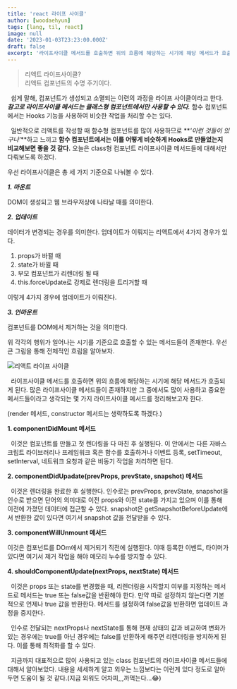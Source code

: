 ```yaml
---
title: 'react 라이프 사이클'
author: [woodaehyun]
tags: [lang, til, react]
image: null
date: '2023-01-03T23:23:00.000Z'
draft: false
excerpt: '라이프사이클 메서드를 호출하면 위의 흐름에 해당하는 시기에 해당 메서드가 호출되게 된다. 업데이트가 이뤄지는 경우는 리액트에서 네 가지가 있다. 마운트, 업데이트, 언마운트가 있다.'
---
```


> 리액트 라이프사이클?  
> 리액트 컴포넌트의 수명 주기이다.

&nbsp;&nbsp;쉽게 말해, 컴포넌트가 생성되고 소멸되는 이련의 과정을 라이프 사이클이라고 한다. _**참고로 라이프사이클 메서드는 클래스형 컴포넌트에서만 사용할 수 있다.**_ 함수 컴포넌트에서는 Hooks 기능을 사용하여 비슷한 작업을 처리할 수는 있다.

&nbsp;&nbsp;일반적으로 리액트를 작성할 때 함수형 컴포넌트를 많이 사용하므로 **_'이런 것들이 있구나'_**하고 느끼고 **함수 컴포넌트에서는 이를 어떻게 비슷하게 Hooks로 만들었는지 비교해보면 좋을 것 같다.** 오늘은 class형 컴포넌트 라이프사이클 메서드들에 대해서만 다뤄보도록 하겠다.

우선 라이프사이클은 총 세 가지 기준으로 나눠볼 수 있다.

_**1\. 마운트**_

DOM이 생성되고 웹 브라우저상에 나타날 때를 의미한다.

_**2\. 업데이트**_

데이터가 변경되는 경우를 의미한다. 업데이트가 이뤄지는 리액트에서 4가지 경우가 있다.

1.  props가 바뀔 때
2.  state가 바뀔 때
3.  부모 컴포넌트가 리렌더링 될 때
4.  this.forceUpdate로 강제로 렌더링을 트리거할 때

이렇게 4가지 경우에 업데이트가 이뤄진다.

_**3\. 언마운트**_

컴포넌트를 DOM에서 제거하는 것을 의미한다.

위 각각의 행위가 일어나는 시기를 기준으로 호출할 수 있는 메서드들이 존재한다. 우선 큰 그림을 통해 전체적인 흐림을 알아보자.

![리액트 라이프 사이클](https://img1.daumcdn.net/thumb/R1280x0/?scode=mtistory2&fname=https%3A%2F%2Fblog.kakaocdn.net%2Fdn%2FGAjfj%2FbtrUlHNsGnx%2FJmwzt8QvGIp7wKCmpUJ1w1%2Fimg.png '리액트 라이프 사이클')

&nbsp;&nbsp;라이프사이클 메서드를 호출하면 위의 흐름에 해당하는 시기에 해당 메서드가 호출되게 된다. 많은 라이프사이클 메서드들이 존재하지만 그 중에서도 많이 사용하고 중요한 메서드들이라고 생각되는 몇 가지 라이프사이클 메서드를 정리해보고자 한다.

(render 메서드, constructor 메서드는 생략하도록 하겠다.)

**1\. componentDidMount 메서드**

&nbsp;&nbsp;이것은 컴포넌트를 만들고 첫 렌더링을 다 마친 후 실행된다. 이 안에서는 다른 자바스크립트 라이브러리나 프레임워크 혹은 함수를 호출하거나 이벤트 등록, setTimeout, setInterval, 네트워크 요청과 같은 비동기 작업을 처리하면 된다.

**2\. componentDidUpadate(prevProps, prevState, snapshot) 메서드**

&nbsp;&nbsp;이것은 렌더링을 완료한 후 실행한다. 인수로는 prevProps, prevState, snapshot을 인수로 받으면 단어의 의미대로 이전 props와 이전 state를 가지고 있으며 이를 통해 이전에 가졌던 데이터에 접근할 수 있다. snapshot은 getSnapshotBeforeUpdate에서 반환한 값이 있다면 여기서 snapshot 값을 전달받을 수 있다.

**3\. componentWillUnmount 메서드**

이것은 컴포넌트를 DOm에서 제거되기 직전에 실행된다. 이때 등록한 이벤트, 타이머가 있다면 여기서 제거 작업을 해야 메모리 누수를 방지할 수 있다.

**4\. shouldComponentUpdate(nextProps, nextState) 메서드**

&nbsp;&nbsp;이것은 props 또는 state를 변경했을 때, 리렌더링을 시작할지 여부를 지정하는 메서드로 메서드는 true 또는 false값을 반환해야 한다. 만약 따로 설정하지 않는다면 기본적으로 언제나 true 값을 반환한다. 메서드를 설정하여 false값을 반환하면 업데이트 과정을 중지한다.

&nbsp;&nbsp;인수로 전달되는 nextProps나 nextState를 통해 현재 상태의 값과 비교하여 변화가 있는 경우에는 true를 아닌 경우에는 false를 반환하게 해주면 리렌더링을 방지하게 된다. 이를 통해 최적화를 할 수 있다.

&nbsp;&nbsp;지금까지 대표적으로 많이 사용되고 있는 class 컴포넌트의 라이프사이클 메서드들에 대해서 알아보았다. 내용을 세세하게 알고 외우는 느낌보다는 이런게 있다 정도로 알아두면 도움이 될 것 같다.(지금 외워도 어차피,,,까먹는다...😂)
